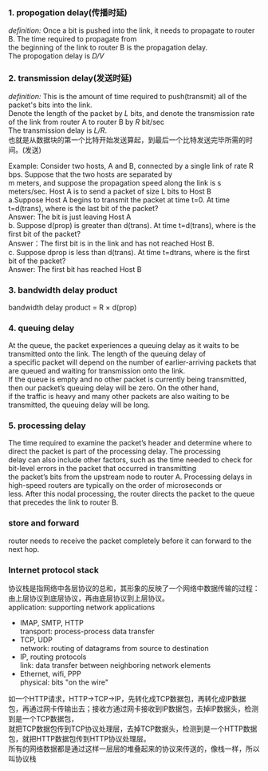 ### 1. propogation delay(传播时延)  
  *definition:* Once a bit is pushed into the link, it needs to propagate to router B. The time required to propagate from  
  the beginning of the link to router B is the propagation delay.  
  The propogation delay is *D/V*
  
### 2. transmission delay(发送时延)     
  *definition:* This is the amount of time required to push(transmit) all of the packet's bits into the link.    
  Denote the length of the packet by *L* bits, and denote the transmission rate of the link from router A to router B by *R* bit/sec  
  The transmission delay is *L/R*.    
  也就是从数据块的第一个比特开始发送算起，到最后一个比特发送完毕所需的时间。(发送)   

  Example: Consider	two	hosts, A and B, connected	by a single link of rate R bps. Suppose	that the two hosts are separated by  	    
  m meters, and suppose	the	propagation	speed	along	the link is s meters/sec. Host A is	to send a packet of size L bits	to Host B     
  a.Suppose Host A begins	to transmit	the	packet at time t=0. At time t=d(trans),	where	is the last	bit	of the packet?   
  Answer: The	bit	is just leaving Host A  
  b. Suppose d(prop) is	greater	than d(trans). At time t=d(trans), where is the	first	bit	of the packet?  
  Answer：The first bit is in the link and has not	reached	Host B.   
  c. Suppose dprop is	less than d(trans). At time t=dtrans, where	is the first bit of the packet?  
  Answer: The	first	bit	has	reached	Host B  
    
### 3. bandwidth delay product  
  bandwidth delay product = R × d(prop)
  

### 4. queuing delay    
  At the queue, the packet experiences a queuing delay as it waits to be transmitted onto the link. The length of the queuing delay of      
  a specific packet will depend on the number of earlier-arriving packets that are queued and waiting for transmission onto the link.     
  If the queue is empty and no other packet is currently being transmitted, then our packet’s queuing delay will be zero. On the other hand,  
  if the traffic is heavy and many other packets are also waiting to be transmitted, the queuing delay will be long.   
 
### 5. processing delay  
  The time required to examine the packet’s header and determine where to direct the packet is part of the processing delay. The processing   
  delay can also include other factors, such as the time needed to check for bit-level errors in the packet that occurred in transmitting    
  the packet’s bits from the upstream node to router A. Processing delays in high-speed routers are typically on the order of microseconds or   
  less. After this nodal processing, the router directs the packet to the queue that precedes the link to router B.   
  

### store and forward
  router needs to receive the packet completely before it can forward to the next hop.
  

### Internet protocol stack    
  协议栈是指网络中各层协议的总和，其形象的反映了一个网络中数据传输的过程：由上层协议到底层协议，再由底层协议到上层协议。  
  application: supporting network applications  
   * IMAP, SMTP, HTTP   
  transport: process-process data transfer  
   * TCP, UDP   
  network: routing of datagrams from source to destination   
   * IP, routing protocols   
  link: data transfer between neighboring network elements  
   * Ethernet, wifi, PPP   
  physical: bits "on the wire"   
  
  如一个HTTP请求，HTTP->TCP->IP，先转化成TCP数据包，再转化成IP数据包，再通过网卡传输出去；接收方通过网卡接收到IP数据包，去掉IP数据头，检测到是一个TCP数据包，  
  就把TCP数据包传到TCP协议处理层，去掉TCP数据头，检测到是一个HTTP数据包，就把HTTP数据包传到HTTP协议处理层。   
  所有的网络数据都是通过这样一层层的堆叠起来的协议来传送的，像栈一样，所以叫协议栈    

